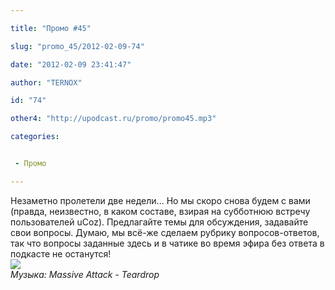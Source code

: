 ```yaml
---

title: "Промо #45"

slug: "promo_45/2012-02-09-74"

date: "2012-02-09 23:41:47"

author: "TERNOX"

id: "74"

other4: "http://upodcast.ru/promo/promo45.mp3"

categories:


 - Промо

---
```

Незаметно пролетели две недели... Но мы скоро снова будем с вами (правда, неизвестно, в каком составе, взирая на субботнюю встречу пользователей uCoz). Предлагайте темы для обсуждения, задавайте свои вопросы. Думаю, мы всё-же сделаем рубрику вопросов-ответов, так что вопросы заданные здесь и в чатике во время эфира без ответа в подкасте не останутся!  
[![](http://upodcast.ru/_nw/0/s01403867.jpg)](http://upodcast.ru/_nw/0/01403867.jpg "Нажмите, для просмотра в полном размере...")  
_Музыка: Massive Attack - Teardrop_